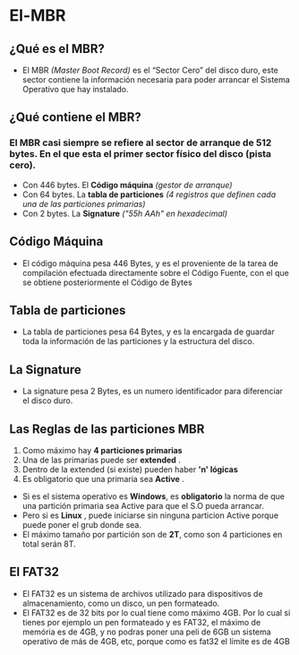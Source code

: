 # El-MBR
## ¿Qué es el MBR?
- El MBR *(Master Boot Record)* es el “Sector Cero” del disco duro, este sector contiene la información necesaria para poder arrancar el Sistema Operativo que hay instalado. 

## ¿Qué contiene el MBR?
### El MBR casi siempre se refiere al sector de arranque de 512 bytes. En el que esta el primer sector físico del disco (pista cero).

- Con 446 bytes. El **Código máquina** *(gestor de arranque)*
- Con 64 bytes.	La **tabla de particiones** *(4 registros que definen cada una de las particiones primarias)*
- Con 2 bytes. La **Signature** *("55h AAh" en hexadecimal)*

## Código Máquina

- El código máquina pesa 446 Bytes, y es el proveniente de la tarea de compilación efectuada directamente sobre el Código Fuente, con el que se obtiene posteriormente el Código de Bytes

## Tabla de particiones

- La tabla de particiones pesa 64 Bytes, y es la encargada de guardar toda la información de las particiones y la estructura del disco.

## La Signature 

- La signature pesa 2 Bytes, es un numero identificador para diferenciar el disco duro.

## Las Reglas de las particiones MBR

1. Como máximo hay **4 particiones primarias**
2. Una de las primarias puede ser **extended** .
3. Dentro de la extended (si existe) pueden haber **'n' lógicas**
4. Es obligatorio que una primaria sea **Active** .

- Si es el sistema operativo es **Windows**, es **obligatorio** la norma de que una partición primaria sea Active para que el S.O pueda arrancar.
- Pero si es **Linux** , puede iniciarse sin ninguna particion Active porque puede poner el grub donde sea.
- El máximo tamaño por partición son de **2T**, como son 4 particiones en total serán 8T.

## El FAT32

- El FAT32 es un sistema de archivos utilizado para dispositivos de almacenamiento, como un disco, un pen formateado.
- El FAT32 es de 32 bits por lo cual tiene como máximo 4GB. 
Por lo cual si tienes por ejemplo un pen formateado y es FAT32, el máximo de memória es de 4GB, y no podras poner una peli de 6GB un sistema operativo de más de 4GB, etc, porque como es fat32 el límite es de 4GB
